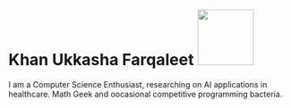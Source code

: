 # Khan Ukkasha Farqaleet <img src="https://user-images.githubusercontent.com/86533772/171491777-4866acb5-3dfd-4154-a0c3-87d0fc55f684.gif" width="100" height="100">
I am a Computer Science Enthusiast, researching on AI applications in healthcare. Math Geek and oocasional competitive programming bacteria.

